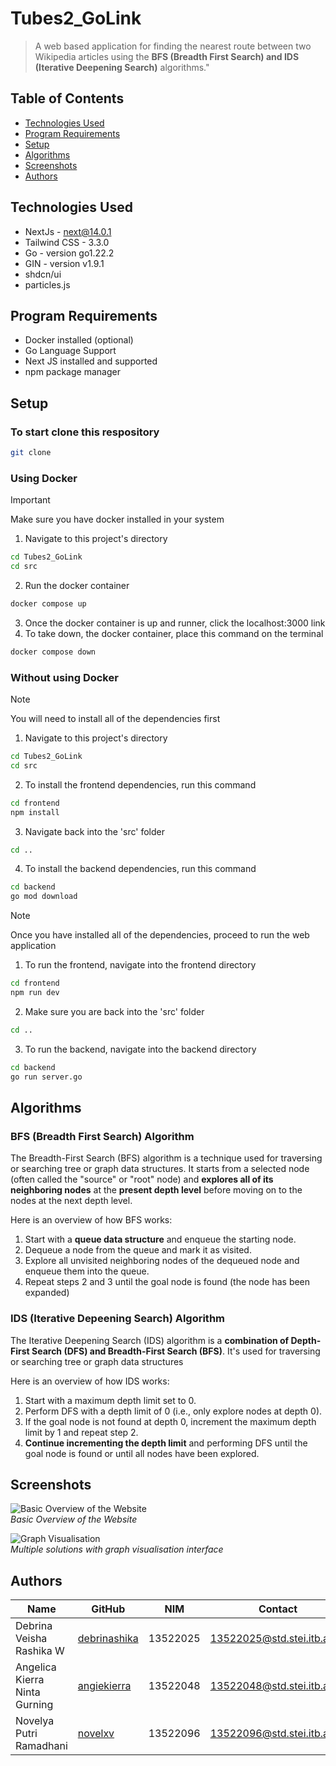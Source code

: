 # Tubes2_GoLink
> A web based application for finding the nearest route between two Wikipedia articles using the **BFS (Breadth First Search) and IDS (Iterative Deepening Search)** algorithms."

## Table of Contents

- [Technologies Used](#technologies-used)
- [Program Requirements](#program-requirements)
- [Setup](#setup)
- [Algorithms](#algorithms)
- [Screenshots](#screenshots)
- [Authors](#authors)


## Technologies Used

- NextJs - next@14.0.1
- Tailwind CSS - 3.3.0
- Go - version go1.22.2
- GIN - version v1.9.1
- shdcn/ui
- particles.js


## Program Requirements
- Docker installed (optional)
- Go Language Support
- Next JS installed and supported
- npm package manager

## Setup

### To start clone this respository 
```bash
git clone 
```

### Using Docker
> [!IMPORTANT]
> Make sure you have docker installed in your system
1. Navigate to this project's directory
```bash
cd Tubes2_GoLink
cd src
```
2. Run the docker container
```bash
docker compose up
```
3. Once the docker container is up and runner, click the localhost:3000 link
4. To take down, the docker container, place this command on the terminal
```bash
docker compose down
```

### Without using Docker
> [!NOTE]
> You will need to install all of the dependencies first

1. Navigate to this project's directory
```bash
cd Tubes2_GoLink
cd src
```
2. To install the frontend dependencies, run this command
```bash
cd frontend
npm install
```
3. Navigate back into the 'src' folder
```bash
cd ..
```
4. To install the backend dependencies, run this command
```bash
cd backend
go mod download
```
> [!NOTE]
> Once you have installed all of the dependencies, proceed to run the web application
1. To run the frontend, navigate into the frontend directory
```bash
cd frontend
npm run dev
```
2. Make sure you are back into the 'src' folder
```bash
cd ..
```
3. To run the backend, navigate into the backend directory
```bash
cd backend
go run server.go
```

## Algorithms

### BFS (Breadth First Search) Algorithm

The Breadth-First Search (BFS) algorithm is a technique used for traversing or searching tree or graph data structures. It starts from a selected node (often called the "source" or "root" node) and **explores all of its neighboring nodes** at the **present depth level** before moving on to the nodes at the next depth level.

Here is an overview of how BFS works:
1. Start with a **queue data structure** and enqueue the starting node.
2. Dequeue a node from the queue and mark it as visited.
3. Explore all unvisited neighboring nodes of the dequeued node and enqueue them into the queue.
4. Repeat steps 2 and 3 until the goal node is found (the node has been expanded)


### IDS (Iterative Depeening Search) Algorithm
The Iterative Deepening Search (IDS) algorithm is a **combination of Depth-First Search (DFS) and Breadth-First Search (BFS)**. It's used for traversing or searching tree or graph data structures

Here is an overview of how IDS works:
1. Start with a maximum depth limit set to 0.
2. Perform DFS with a depth limit of 0 (i.e., only explore nodes at depth 0).
3. If the goal node is not found at depth 0, increment the maximum depth limit by 1 and repeat step 2.
4. **Continue incrementing the depth limit** and performing DFS until the goal node is found or until all nodes have been explored.


## Screenshots
![Basic Overview of the Website](https://github.com/novelxv/Tubes2_GoLink/assets/118401646/a00ca9b0-6e22-4875-88cb-96d3e2d0beac)<br>
_Basic Overview of the Website_

![Graph Visualisation](https://github.com/novelxv/Tubes2_GoLink/assets/118401646/20044d30-1dfc-4c15-9092-37c372d0ef95)<br>
_Multiple solutions with graph visualisation interface_


## Authors

| Name                            | GitHub                                           | NIM      |  Contact                     |
| ------------------------------ | ------------------------------------------------- | -------- | ---------------------------- |
| Debrina Veisha Rashika W       | [debrinashika](https://github.com/debrinashika)   | 13522025 | 13522025@std.stei.itb.ac.id  |
| Angelica Kierra Ninta Gurning  | [angiekierra](https://github.com/angiekierra)     | 13522048 | 13522048@std.stei.itb.ac.id  |
| Novelya Putri Ramadhani        | [novelxv](https://github.com/novelxv)             | 13522096 | 13522096@std.stei.itb.ac.id  |
